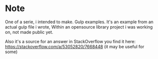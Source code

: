 # Note
One of a serie, i intended to make. Gulp examples.
It's an example from an actual gulp file i wrote, Within an opensource library project i was working on, not made public yet.

Also it's a source for an answer in StackOverflow you find it here: https://stackoverflow.com/a/53052820/7668448 (it may be useful for some)